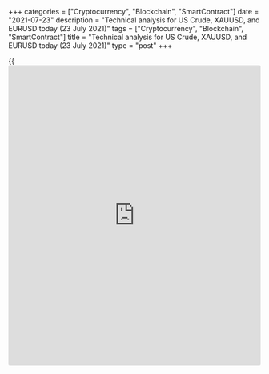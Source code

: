 +++
categories = ["Cryptocurrency", "Blockchain", "SmartContract"]
date = "2021-07-23"
description = "Technical analysis for US Crude, XAUUSD, and EURUSD today (23 July 2021)"
tags = ["Cryptocurrency", "Blockchain", "SmartContract"]
title = "Technical analysis for US Crude, XAUUSD, and EURUSD today (23 July 2021)"
type = "post"
+++

{{<iframe id="large-banner" src="https://www.bounty.group/#slide=7.0" width="100%" height="600" scrolling="no" style="border: 0px solid rgb(216, 221, 230); border-radius: 3px;">}}

2021-07-23

2021-07-23

Short-term analysis for oil, gold, and EURUSD for 23.07.2021Alex
Rodionov

I welcome my fellow traders! I have made a price forecast for US Crude,
XAUUSD, and EURUSD using a combination of margin zones methodology and
technical analysis. Based on the market analysis, I suggest entry
signals for intraday traders.

Yesterday, sellers were able to update the day's low but failed to reach
the Target Zone 1789 - 1784.

The article covers the following subjects:

## Oil price forecast for today: USCrude analysis

Oil continues to strengthen. Yesterday, buyers broke out the Target Zone
70.80 - 70.27. The next target is the Gold Zone 73.19 - 72.92. It is
profitable to look for new oil purchases on correction to a short-term
uptrend.

Additional Zone 70.51 - 70.38 and Intermediary Zone 69.19 - 68.92 serve
as strong supports for opening purchases. A pattern is required to enter
a trade. The first target for purchases is at the breakthrough of the
local high.

### [USCrude][1] trading ideas for today:

  1. Buy according to the pattern in Additional Zone 70.51 - 70.38. TakeProfit: 71.70. StopLoss: according to the pattern rules.

  2. Buy according to the pattern in Intermediary Zone 69.19 - 68.92. TakeProfit: 71.70. StopLoss: according to the pattern rules.

* * *

## Gold price forecast for today: XAUUSD analysis

Yesterday, sellers were able to update the day's low but failed to reach
the Target Zone 1789 - 1784.  After updating the low and testing level
1795, the price went into correction. As part of the correction, the
Additional Zone 1805 - 1804 was broken out. Now the target for purchases
is the Intermediary Zone 1817 - 1815.

Today, consider gold purchases at the current prices (1805 - 1807) with
a target in the Intermediary Zone.

To enter gold sales, a corresponding pattern is required, which is not
currently on the price chart.

### [XAUUSD][2] trading ideas for today:

Aggressive: buy from the level of 1806. TakeProfit: Intermediary Zone
1817 - 1815. StopLoss: 1800.

* * *

## Euro/Dollar forecast for today: EURUSD analysis

Yesterday the euro trades were volatile. The ECB's interest rate
decision was released. The rate was left unchanged, followed by a press
conference by the ECB president Christine Lagarde. She said nothing new,
so the price fluctuated both up and down.

According to the margin zones' methodology, the short-term trend remains
down. Now traders are trying to break out the support zone 1.1762 -
1.1754. If successful, the price will decline to the Gold Zone 1.1711 -
1.1702. Otherwise, expect the price in the Intermediary Zone 1.1848 -
1.1840.

### [EURUSD][3] trading ideas for today:

Watch the market.

* * *

P.S. Did you like my article? Share it in social networks: it will be
the best “thank you" :)

Ask me questions and comment below. I’ll be glad to answer your
questions and give necessary explanations.

 **Useful links:**

  * I recommend trying to trade with a reliable broker [here][4]. The system allows you to trade by yourself or copy successful traders from all across the globe.
  * Use my promo-code BLOG for getting deposit bonus 50% on LiteForex platform. Just enter this code in the appropriate field while [depositing][5] your trading account.
  * Telegram chat for traders: <t.me/liteforexengchat>. We are sharing the signals and trading experience
  * Telegram channel with high-quality analytics, Forex reviews, training articles, and other useful things for traders <t.me/liteforex>

## Price chart of XAUUSD in real time mode

The content of this article reflects the author’s opinion and does not
necessarily reflect the official position of LiteForex. The material
published on this page is provided for informational purposes only and
should not be considered as the provision of investment advice for the
purposes of Directive 2004/39/EC.

Rate this article:

{{value}}

( {{count}} {{title}} )

   1. my.liteforex.com/trading?type=oil
   2. my.liteforex.com/trading/chart?symbol=XAUUSD&returnUrl=true
   3. my.liteforex.com/trading/chart?symbol=EURUSD&returnUrl=true
   4. my.liteforex.com/?category=analysts-opinions&slug=short-term-analysis-for-oil-gold-and-eurusd-for-23072021&openPopup=%2Fregistration%2Fpopup&utm_source=blog&utm_medium=article&utm_campaign=bonus
   5. my.liteforex.com/deposit/?category=analysts-opinions&slug=short-term-analysis-for-oil-gold-and-eurusd-for-23072021&promo_code=BLOG&utm_source=blog&utm_medium=article&utm_campaign=bonus